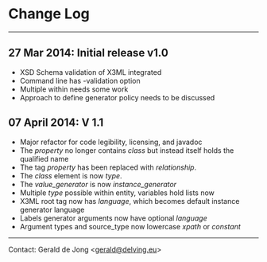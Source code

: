 # Change Log

---

## 27 Mar 2014: Initial release v1.0

* XSD Schema validation of X3ML integrated
* Command line has -validation option
* Multiple <class> within <entity> needs some work
* Approach to define generator policy needs to be discussed

## 07 April 2014: V 1.1

* Major refactor for code legibility, licensing, and javadoc
* The *property* no longer contains *class* but instead itself holds the qualified name
* The tag *property* has been replaced with *relationship*.
* The *class* element is now *type*.
* The *value_generator* is now *instance_generator*
* Multiple *type* possible within entity, variables hold lists now
* X3ML root tag now has *language*, which becomes default instance generator language
* Labels generator arguments now have optional *language*
* Argument types and source_type now lowercase *xpath* or *constant*

---

Contact: Gerald de Jong &lt;gerald@delving.eu&gt;



